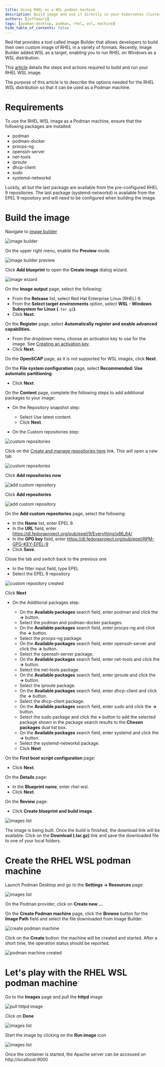 ```yaml
---
title: Using RHEL as a WSL podman machine
description: Build image and use it directly in your kubernetes cluster
authors: [jeffmaury]
tags: [podman-desktop, podman, rhel, wsl, machine]
hide_table_of_contents: false
---
```


Red Hat provides a tool called Image Builder that allows developers to build their own custom image of RHEL in a variety of formats. Recently, Image Builder added WSL as a target, enabling you to run RHEL on Windows as a WSL distribution.

This [article](https://developers.redhat.com/articles/2023/11/15/create-customized-rhel-images-wsl-environment) details the steps and actions required to build and run your RHEL WSL image.

The purpose of this article is to describe the options needed for the RHEL WSL distribution so that it can be used as a Podman machine.

# Requirements

To use the RHEL WSL image as a Podman machine, ensure that the following packages are installed:

- podman
- podman-docker
- procps-ng
- openssh-server
- net-tools
- iproute
- dhcp-client
- sudo
- systemd-networkd

Luckily, all but the last package are available from the pre-configured RHEL 9 repositories. The last package (systemd-networkd) is available from the EPEL 9 repository and will need to be configured when building the image.

# Build the image

Navigate to [image builder](https://console.redhat.com/insights/image-builder)

![image builder](img/using-rhel-wsl-podman-machine\rhel-wsl-podman-machine1.png)

On the upper right menu, enable the **Preview** mode.

![image builder preview](img/using-rhel-wsl-podman-machine\rhel-wsl-podman-machine2.png)

Click **Add blueprint** to open the **Create image** dialog wizard.

![image wizard](img/using-rhel-wsl-podman-machine\rhel-wsl-podman-machine3.png)

On the **Image output** page, select the following:

- From the **Release** list, select Red Hat Enterprise Linux (RHEL) 9.
- From the **Select target environments** option, select **WSL - Windows Subsystem for Linux (**`.tar.gz`**)**.
- Click **Next**.

On the **Register** page, select **Automatically register and enable advanced capabilities.**

- From the dropdown menu, choose an activation key to use for the image. See [Creating an activation key](https://access.redhat.com/documentation/en-us/subscription_central/2023/html/getting_started_with_activation_keys_on_the_hybrid_cloud_console/assembly-creating-managing-activation-keys#proc-creating-act-keys-console_).
- Click **Next**.

On the **OpenSCAP** page, as it is not supported for WSL images, click **Next**.

On the **File system configuration** page, select **Recommended: Use automatic partitioning**.

- Click **Next**.

On the **Content** page, complete the following steps to add additional packages to your image:

- On the Repository snapshot step:

  - Select Use latest content.
  - Click **Next**.

- On the Custom repositories step:

![custom repositories](img/using-rhel-wsl-podman-machine\rhel-wsl-podman-machine4.png)

Click on the [Create and manage repositories here](https://console.redhat.com/preview/settings/content) link. This will open a new tab

![custom repositories](img/using-rhel-wsl-podman-machine\rhel-wsl-podman-machine5.png)

Click **Add repositories now**

![add custom repository](img/using-rhel-wsl-podman-machine\rhel-wsl-podman-machine6.png)

Click **Add repositories**

![add custom repository](img/using-rhel-wsl-podman-machine\rhel-wsl-podman-machine7.png)

On the **Add custom repositories** page, select the following:

- In the **Name** list, enter EPEL 9.
- In the **URL** field, enter https://dl.fedoraproject.org/pub/epel/9/Everything/x86_64/
- In the **GPG key** field, enter https://dl.fedoraproject.org/pub/epel/RPM-GPG-KEY-EPEL-9
- Click **Save**.

Close the tab and switch back to the previous one

- In the filter input field, type EPEL
- Select the EPEL 9 repository

![custom repository created](img/using-rhel-wsl-podman-machine\rhel-wsl-podman-machine8.png)

Click **Next**

- On the Additional packages step:

  - On the **Available packages** search field, enter podman and click the **→** button.
  - Select the podman and podman-docker packages.
  - On the **Available packages** search field, enter procps-ng and click the **→** button.
  - Select the procps-ng package.
  - On the **Available packages** search field, enter openssh-server and click the **→** button.
  - Select the openssh-server package.
  - On the **Available packages** search field, enter net-tools and click the **→** button.
  - Select the net-tools package.
  - On the **Available packages** search field, enter iproute and click the **→** button.
  - Select the iproute package.
  - On the **Available packages** search field, enter dhcp-client and click the **→** button.
  - Select the dhcp-client package.
  - On the **Available packages** search field, enter sudo and click the **→** button.
  - Select the sudo package and click the **>** button to add the selected package shown in the package search results to the **Chosen packages** dual list box.
  - On the **Available packages** search field, enter systemd and click the **→** button.
  - Select the systemd-networkd package.
  - Click **Next**

On the **First boot script configuration** page:

- Click **Next**.

On the **Details** page:

- In the **Blueprint name**, enter rhel-wsl.
- Click **Next**.

On the **Review** page:

- Click **Create blueprint and build image**.

![images list](img/using-rhel-wsl-podman-machine\rhel-wsl-podman-machine9.png)

The image is being built. Once the build is finished, the download link will be available. Click on the **Download (.tar.gz)** link and save the downloaded file to one of your local folders.

# Create the RHEL WSL podman machine

Launch Podman Desktop and go to the **Settings -> Resources** page:

![images list](img/using-rhel-wsl-podman-machine\rhel-wsl-podman-machine10.png)

On the Podman provider, click on **Create new ...**

On the **Create Podman machine** page, click the **Browse** button for the **Image Path** field and select the file downloaded from Image Builder.

![create podman machine](img/using-rhel-wsl-podman-machine\rhel-wsl-podman-machine11.png)

Click on the **Create** button: the machine will be created and started. After a short time, the operation status should be reported.

![podman machine created](img/using-rhel-wsl-podman-machine\rhel-wsl-podman-machine12.png)

# Let's play with the RHEL WSL podman machine

Go to the **Images** page and pull the **httpd** image

![pull httpd image](img/using-rhel-wsl-podman-machine\rhel-wsl-podman-machine13.png)

Click on **Done**

![images list](img/using-rhel-wsl-podman-machine\rhel-wsl-podman-machine14.png)

Start the image by clicking on the **Run image** icon

![images list](img/using-rhel-wsl-podman-machine\rhel-wsl-podman-machine15.png)

Once the container is started, the Apache server can be accessed on http://localhost:9000
